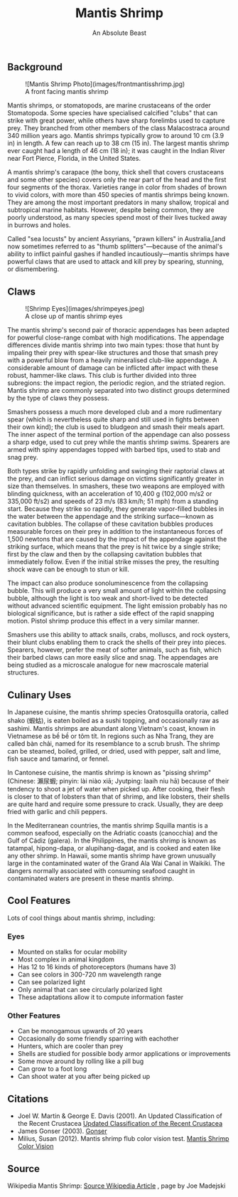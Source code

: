 <div class="container">

<header>

# Mantis Shrimp

<div>An Absolute Beast</div>

</header>

<article>

## Background

<figure class="constrain">
![Mantis Shrimp Photo](images/frontmantisshrimp.jpg)
<figcaption>A front facing mantis shrimp</figcaption>

</figure>

Mantis shrimps, or stomatopods, are marine crustaceans of the order Stomatopoda. Some species have specialised calcified "clubs" that can strike with great power, while others have sharp forelimbs used to capture prey. They branched from other members of the class Malacostraca around 340 million years ago. Mantis shrimps typically grow to around 10 cm (3.9 in) in length. A few can reach up to 38 cm (15 in). The largest mantis shrimp ever caught had a length of 46 cm (18 in); it was caught in the Indian River near Fort Pierce, Florida, in the United States.

A mantis shrimp's carapace (the bony, thick shell that covers crustaceans and some other species) covers only the rear part of the head and the first four segments of the thorax. Varieties range in color from shades of brown to vivid colors, with more than 450 species of mantis shrimps being known. They are among the most important predators in many shallow, tropical and subtropical marine habitats. However, despite being common, they are poorly understood, as many species spend most of their lives tucked away in burrows and holes.

Called "sea locusts" by ancient Assyrians, "prawn killers" in Australia,[and now sometimes referred to as "thumb splitters"—because of the animal's ability to inflict painful gashes if handled incautiously—mantis shrimps have powerful claws that are used to attack and kill prey by spearing, stunning, or dismembering.

## Claws

<figure>![Shrimp Eyes](images/shrimpeyes.jpeg)

<figcaption>A close up of mantis shrimp eyes</figcaption>

</figure>

The mantis shrimp's second pair of thoracic appendages has been adapted for powerful close-range combat with high modifications. The appendage differences divide mantis shrimp into two main types: those that hunt by impaling their prey with spear-like structures and those that smash prey with a powerful blow from a heavily mineralised club-like appendage. A considerable amount of damage can be inflicted after impact with these robust, hammer-like claws. This club is further divided into three subregions: the impact region, the periodic region, and the striated region. Mantis shrimp are commonly separated into two distinct groups determined by the type of claws they possess.

Smashers possess a much more developed club and a more rudimentary spear (which is nevertheless quite sharp and still used in fights between their own kind); the club is used to bludgeon and smash their meals apart. The inner aspect of the terminal portion of the appendage can also possess a sharp edge, used to cut prey while the mantis shrimp swims. Spearers are armed with spiny appendages topped with barbed tips, used to stab and snag prey.

Both types strike by rapidly unfolding and swinging their raptorial claws at the prey, and can inflict serious damage on victims significantly greater in size than themselves. In smashers, these two weapons are employed with blinding quickness, with an acceleration of 10,400 g (102,000 m/s2 or 335,000 ft/s2) and speeds of 23 m/s (83 km/h; 51 mph) from a standing start. Because they strike so rapidly, they generate vapor-filled bubbles in the water between the appendage and the striking surface—known as cavitation bubbles. The collapse of these cavitation bubbles produces measurable forces on their prey in addition to the instantaneous forces of 1,500 newtons that are caused by the impact of the appendage against the striking surface, which means that the prey is hit twice by a single strike; first by the claw and then by the collapsing cavitation bubbles that immediately follow. Even if the initial strike misses the prey, the resulting shock wave can be enough to stun or kill.

The impact can also produce sonoluminescence from the collapsing bubble. This will produce a very small amount of light within the collapsing bubble, although the light is too weak and short-lived to be detected without advanced scientific equipment. The light emission probably has no biological significance, but is rather a side effect of the rapid snapping motion. Pistol shrimp produce this effect in a very similar manner.

Smashers use this ability to attack snails, crabs, molluscs, and rock oysters, their blunt clubs enabling them to crack the shells of their prey into pieces. Spearers, however, prefer the meat of softer animals, such as fish, which their barbed claws can more easily slice and snag. The appendages are being studied as a microscale analogue for new macroscale material structures.

## Culinary Uses

In Japanese cuisine, the mantis shrimp species Oratosquilla oratoria, called shako (蝦蛄), is eaten boiled as a sushi topping, and occasionally raw as sashimi. Mantis shrimps are abundant along Vietnam's coast, known in Vietnamese as bề bề or tôm tít. In regions such as Nha Trang, they are called bàn chải, named for its resemblance to a scrub brush. The shrimp can be steamed, boiled, grilled, or dried, used with pepper, salt and lime, fish sauce and tamarind, or fennel.

In Cantonese cuisine, the mantis shrimp is known as "pissing shrimp" (Chinese: 瀨尿蝦; pinyin: lài niào xiā; Jyutping: laaih niu hā) because of their tendency to shoot a jet of water when picked up. After cooking, their flesh is closer to that of lobsters than that of shrimp, and like lobsters, their shells are quite hard and require some pressure to crack. Usually, they are deep fried with garlic and chili peppers.

In the Mediterranean countries, the mantis shrimp Squilla mantis is a common seafood, especially on the Adriatic coasts (canocchia) and the Gulf of Cádiz (galera). In the Philippines, the mantis shrimp is known as tatampal, hipong-dapa, or alupihang-dagat, and is cooked and eaten like any other shrimp. In Hawaii, some mantis shrimp have grown unusually large in the contaminated water of the Grand Ala Wai Canal in Waikiki. The dangers normally associated with consuming seafood caught in contaminated waters are present in these mantis shrimp.

</article>

<aside>

## Cool Features

Lots of cool things about mantis shrimp, including:

### Eyes

*   Mounted on stalks for ocular mobility
*   Most complex in animal kingdom
*   Has 12 to 16 kinds of photoreceptors (humans have 3)
*   Can see colors in 300-720 nm wavelength range
*   Can see polarized light
*   Only animal that can see circularly polarized light
*   These adaptations allow it to compute information faster

### Other Features

*   Can be monogamous upwards of 20 years
*   Occasionally do some friendly sparring with eachother
*   Hunters, which are cooler than prey
*   Shells are studied for possible body armor applications or improvements
*   Some move around by rolling like a pill bug
*   Can grow to a foot long
*   Can shoot water at you after being picked up

</aside>

<footer>

## Citations

*   Joel W. Martin & George E. Davis (2001). An Updated Classification of the Recent Crustacea [Updated Classification of the Recent Crustacea](http://atiniui.nhm.org/pdfs/3839/3839.pdf)
*   James Gonser (2003). [Gonser](http://the.honoluluadvertiser.com/article/2003/Feb/14/ln/ln01a.html)
*   Milius, Susan (2012). Mantis shrimp flub color vision test. [Mantis Shrimp Color Vision](https://en.wikipedia.org/wiki/Science_News)

## Source

Wikipedia Mantis Shrimp: [Source Wikipedia Article](https://en.wikipedia.org/wiki/Mantis_shrimp) , page by Joe Madejski

</footer>

</div>
